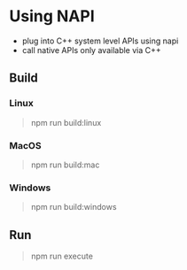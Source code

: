 # Using NAPI

- plug into C++ system level APIs using napi
- call native APIs only available via C++

## Build

### Linux

> npm run build:linux

### MacOS

> npm run build:mac

### Windows

> npm run build:windows

## Run

> npm run execute
